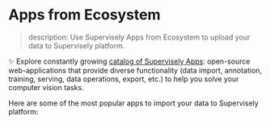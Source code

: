 # Apps from Ecosystem

> description: Use Supervisely Apps from Ecosystem to upload your data to Supervisely platform.

✨ Explore constantly growing [catalog of Supervisely Apps](https://ecosystem.supervisely.com/): open-source web-applications that provide diverse functionality (data import, annotation, training, serving, data operations, export, etc.) to help you solve your computer vision tasks.

Here are some of the most popular apps to import your data to Supervisely platform:
